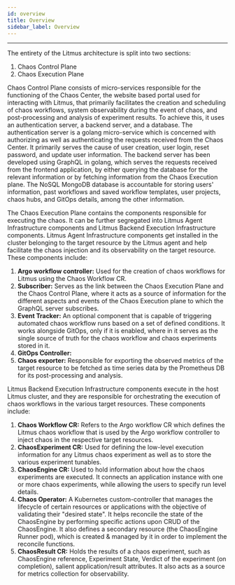```yaml
---
id: overview
title: Overview
sidebar_label: Overview
---
```


---

The entirety of the Litmus architecture is split into two sections: 
1. Chaos Control Plane 
2. Chaos Execution Plane 

Chaos Control Plane consists of micro-services responsible for the functioning of the Chaos Center, the website based portal used for interacting with Litmus, that primarily facilitates the creation and scheduling of chaos workflows, system observability during the event of chaos, and post-processing and analysis of experiment results. To achieve this, it uses an authentication server, a backend server, and a database. The authentication server is a golang micro-service which is concerned with authorizing as well as authenticating the requests received from the Chaos Center. It primarily serves the cause of user creation, user login, reset password, and update user information. The backend server has been developed using GraphQL in golang, which serves the requests received from the frontend application, by either querying the database for the relevant information or by fetching information from the Chaos Execution plane. The NoSQL MongoDB database is accountable for storing users' information, past workflows and saved workflow templates, user projects, chaos hubs, and GitOps details, among the other information. 

The Chaos Execution Plane contains the components responsible for executing the chaos. It can be further segregated into Litmus Agent Infrastructure components and Litmus Backend Execution Infrastructure components. Litmus Agent Infrastructure components get installed in the cluster belonging to the target resource by the Litmus agent and help facilitate the chaos injection and its observability on the target resource. These components include:
1. **Argo workflow controller:** Used for the creation of chaos workflows for Litmus using the Chaos Workflow CR.
2. **Subscriber:** Serves as the link between the Chaos Execution Plane and the Chaos Control Plane, where it acts as a source of information for the different aspects and events of the Chaos Execution plane to which the GraphQL server subscribes.
3. **Event Tracker:** An optional component that is capable of triggering automated chaos workflow runs based on a set of defined conditions. It works alongside GitOps, only if it is enabled, where in it serves as the single source of truth for the chaos workflow and chaos experiments stored in it. 
4. **GitOps Controller:** 
5. **Chaos exporter:** Responsible for exporting the observed metrics of the target resource to be fetched as time series data by the Prometheus DB for its post-processing and analysis.

Litmus Backend Execution Infrastructure components execute in the host Litmus cluster, and they are responsible for orchestrating the execution of chaos workflows in the various target resources. These components include:
1. **Chaos Workflow CR:** Refers to the Argo workflow CR which defines the Litmus chaos workflow that is used by the Argo workflow controller to inject chaos in the respective target resources.
2. **ChaosExperiment CR:** Used for defining the low-level execution information for any Litmus chaos experiment as well as to store the various experiment tunables.
3. **ChaosEngine CR:** Used to hold information about how the chaos experiments are executed. It connects an application instance with one or more chaos experiments, while allowing the users to specify run level details.
4. **Chaos Operator:** A Kubernetes custom-controller that manages the lifecycle of certain resources or applications with the objective of validating their "desired state". It helps reconcile the state of the ChaosEngine by performing specific actions upon CRUD of the ChaosEngine. It also defines a secondary resource (the ChaosEngine Runner pod), which is created & managed by it in order to implement the reconcile functions.
5. **ChaosResult CR:** Holds the results of a chaos experiment, such as ChaosEngine reference, Experiment State, Verdict of the experiment (on completion), salient application/result attributes. It also acts as a source for metrics collection for observability.